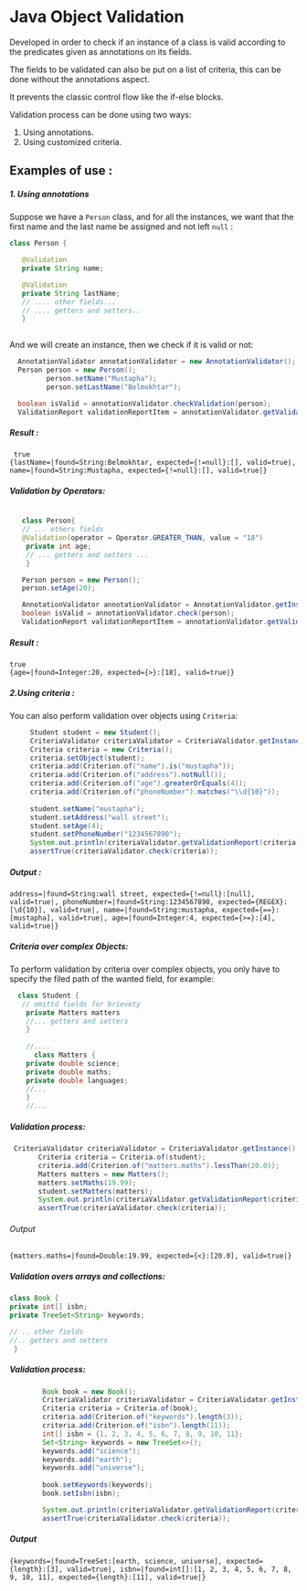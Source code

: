 # Java Object Validation

Developed in order to check if an instance of a class is valid according to the predicates
given as annotations on its fields.

The fields to be validated can also be put on a list of criteria, this can be done without the annotations aspect.

It prevents the classic control flow like the if-else blocks.

Validation process can be done using two ways:  
1. Using annotations.
2. Using customized criteria.

## Examples of use :
##### 1. Using annotations

Suppose we have a `Person` class, and for all the instances, we want that the first name and the last
name be assigned and not left `null` :

 ```JAVA
class Person {

    @Validation
    private String name;

    @Validation
    private String lastName;
    // .... other fields...
    // .... getters and setters..
    }
    
   ```
  
  And we will create an instance, then we check if it is valid or not:
   
   ```JAVA 
     AnnotationValidator annotationValidator = new AnnotationValidator();
     Person person = new Person();
            person.setName("Mustapha");
            person.setLastName("Belmokhtar");

     boolean isValid = annotationValidator.checkValidation(person);
     ValidationReport validationReportItem = annotationValidator.getValidationReport(person); // gives the details of each field
   ```
   ##### Result :

  ```Console
   true
  {lastName=|found=String:Belmokhtar, expected={!=null}:[], valid=true|, name=|found=String:Mustapha, expected={!=null}:[], valid=true|}
   ```
   
   ##### Validation by Operators: 
```JAVA

   class Person{
   // ... others fields 
   @Validation(operator = Operator.GREATER_THAN, value = "18")
    private int age;
    // ... getters and setters ...
    }
   ```
   
  ```JAVA
     Person person = new Person(); 
     person.setAge(20);
  
     AnnotationValidator annotationValidator = AnnotationValidator.getInstance();
     boolean isValid = annotationValidator.check(person);
     ValidationReport validationReportItem = annotationValidator.getValidationReport(person);
   ```
   ##### Result :
   
   ```Console
   true
   {age=|found=Integer:20, expected={>}:[18], valid=true|}
   ```

   ##### 2.Using criteria :
   You can also perform validation  over objects using `Criteria`:
   ```JAVA
        Student student = new Student();
        CriteriaValidator criteriaValidator = CriteriaValidator.getInstance();
        Criteria criteria = new Criteria();
        criteria.setObject(student);
        criteria.add(Criterion.of("name").is("mustapha"));
        criteria.add(Criterion.of("address").notNull());
        criteria.add(Criterion.of("age").greaterOrEquals(4));
        criteria.add(Criterion.of("phoneNumber").matches("\\d{10}"));
        
        student.setName("mustapha");
        student.setAddress("wall street");
        student.setAge(4);
        student.setPhoneNumber("1234567890");
        System.out.println(criteriaValidator.getValidationReport(criteria));
        assertTrue(criteriaValidator.check(criteria));
   ```
 ##### Output :
 ```Console 
 address=|found=String:wall street, expected={!=null}:[null], valid=true|, phoneNumber=|found=String:1234567890, expected={REGEX}:[\d{10}], valid=true|, name=|found=String:mustapha, expected={==}:[mustapha], valid=true|, age=|found=Integer:4, expected={>=}:[4], valid=true|}
```
##### Criteria over complex Objects: 
To perform validation by criteria over complex objects, you only have to specify the filed path of the wanted field, for example: 
```JAVA
  class Student {
   // omittd fields for brievety 
    private Matters matters
    //... getters and setters
    }
    
    //....
      class Matters {
    private double science;
    private double maths;
    private double languages;
    //...
    }
    //... 
```
##### Validation process: 

 ```JAVA 
  CriteriaValidator criteriaValidator = CriteriaValidator.getInstance();
        Criteria criteria = Criteria.of(student);
        criteria.add(Criterion.of("matters.maths").lessThan(20.0));
        Matters matters = new Matters();
        matters.setMaths(19.99);
        student.setMatters(matters);
        System.out.println(criteriaValidator.getValidationReport(criteria));
        assertTrue(criteriaValidator.check(criteria));
 ```
 ###### Output 
 ```Console 
 {matters.maths=|found=Double:19.99, expected={<}:[20.0], valid=true|}
 ```

##### Validation overs arrays and collections:

```JAVA
class Book {
private int[] isbn; 
private TreeSet<String> keywords;

// .. other fields 
//.. getters and setters
 }
```
##### Validation process:  
```JAVA
        Book book = new Book();
        CriteriaValidator criteriaValidator = CriteriaValidator.getInstance();
        Criteria criteria = Criteria.of(book);
        criteria.add(Criterion.of("keywords").length(3));
        criteria.add(Criterion.of("isbn").length(11));
        int[] isbn = {1, 2, 3, 4, 5, 6, 7, 8, 9, 10, 11};
        Set<String> keywords = new TreeSet<>();
        keywords.add("science");
        keywords.add("earth");
        keywords.add("universe");
        
        book.setKeywords(keywords);
        book.setIsbn(isbn);

        System.out.println(criteriaValidator.getValidationReport(criteria));
        assertTrue(criteriaValidator.check(criteria));
```
 ##### Output
 ```Console 
 {keywords=|found=TreeSet:[earth, science, universe], expected={length}:[3], valid=true|, isbn=|found=int[]:[1, 2, 3, 4, 5, 6, 7, 8, 9, 10, 11], expected={length}:[11], valid=true|}
 ```
 